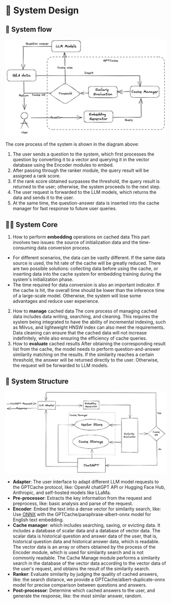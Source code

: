 # 👾 System Design

## 🧐 System flow

![GPTCache Flow](GPTCache.png)

The core process of the system is shown in the diagram above:

1. The user sends a question to the system, which first processes the question by converting it to a vector and querying it in the vector database using the Encoder modules to embed.
2. After passing through the ranker module, the query result will be assigned a rank score.
3. If the rank score obtained surpasses the threshold, the query result is returned to the user; otherwise, the system proceeds to the next step.
4. The user request is forwarded to the LLM models, which returns the data and sends it to the user.
5. At the same time, the question-answer data is inserted into the cache manager for fast response to future user queries.

## 😵‍💫 System Core

1. How to perform **embedding** operations on cached data
This part involves two issues: the source of initialization data and the time-consuming data conversion process.
- For different scenarios, the data can be vastly different. If the same data source is used, the hit rate of the cache will be greatly reduced. There are two possible solutions: collecting data before using the cache, or inserting data into the cache system for embedding training during the system's initialization phase.
- The time required for data conversion is also an important indicator. If the cache is hit, the overall time should be lower than the inference time of a large-scale model. Otherwise, the system will lose some advantages and reduce user experience.
2. How to **manage** cached data
The core process of managing cached data includes data writing, searching, and cleaning. This requires the system being integrated to have the ability of incremental indexing, such as Milvus, and lightweight HNSW index can also meet the requirements. Data cleaning can ensure that the cached data will not increase indefinitely, while also ensuring the efficiency of cache queries.
3. How to **evaluate** cached results
After obtaining the corresponding result list from the cache, the model needs to perform question-and-answer similarity matching on the results. If the similarity reaches a certain threshold, the answer will be returned directly to the user. Otherwise, the request will be forwarded to LLM models.

## 🤩 System Structure

![GPTCache Structure](GPTCacheStructure.png)

- **Adapter**: The user interface to adapt different LLM model requests to the GPTCache protocol, like: OpenAI chatGPT API or Hugging Face Hub, Anthropic, and self-hosted models like LLaMa.
- **Pre-processor**: Extracts the key information from the request and preprocess, like: basic analysis and parse of the request.
- **Encoder**: Embed the text into a dense vector for similarity search, like: Use [ONNX](https://onnx.ai/) with the GPTCache/paraphrase-albert-onnx model for English text embedding.
- **Cache manager**: which includes searching, saving, or evicting data. It includes a database of scalar data and a database of vector data. The scalar data is historical question and answer data of the user, that is, historical question data and historical answer data, which is readable. The vector data is an array or others obtained by the process of the Encoder module, which is used for similarity search and is not commonly readable. The Cache Manage module performs a similarity search in the database of the vector data according to the vector data of the user's request, and obtains the result of the similarity search.
- **Ranker**: Evaluate similarity by judging the quality of cached answers, like: the search distance, we provide a GPTCache/albert-duplicate-onnx model for precise comparison between questions and answers.
- **Post-processor**: Determine which cached answers to the user, and generate the response, like: the most similar answer, random.